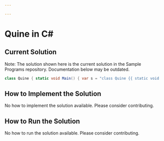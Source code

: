 ```yaml
---

---
```


# Quine in C#

## Current Solution

Note: The solution shown here is the current solution in the Sample Programs repository. Documentation below may be outdated.

```C#
class Quine { static void Main() { var s = "class Quine {{ static void Main() {{ var s = {0}{1}{0}; System.Console.WriteLine(s, (char)34, s); }} }}"; System.Console.WriteLine(s, (char)34, s); } }
```

## How to Implement the Solution

No how to implement the solution available. Please consider contributing.

## How to Run the Solution

No how to run the solution available. Please consider contributing.